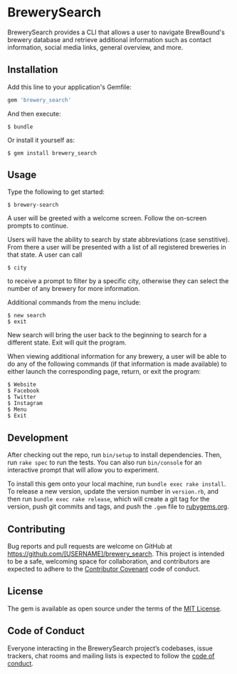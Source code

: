 # BrewerySearch

BrewerySearch provides a CLI that allows a user to navigate BrewBound's brewery database and retrieve additional information such as contact information, social media links, general overview, and more.

## Installation

Add this line to your application's Gemfile:

```ruby
gem 'brewery_search'
```

And then execute:

    $ bundle

Or install it yourself as:

    $ gem install brewery_search

## Usage

Type the following to get started:

    $ brewery-search

A user will be greeted with a welcome screen. Follow the on-screen prompts to continue.

Users will have the ability to search by state abbreviations (case senstitive). From there a user will be presented with a list of all registered breweries in that state. A user can call 

    $ city 

to receive a prompt to filter by a specific city, otherwise they can select the number of any brewery for more information.

Additional commands from the menu include:

    $ new search
    $ exit

New search will bring the user back to the beginning to search for a different state. Exit will quit the program.

When viewing additional information for any brewery, a user will be able to do any of the following commands (if that information is made available) to either launch the corresponding page, return, or exit the program:
            
    $ Website
    $ Facebook
    $ Twitter
    $ Instagram
    $ Menu
    $ Exit

## Development

After checking out the repo, run `bin/setup` to install dependencies. Then, run `rake spec` to run the tests. You can also run `bin/console` for an interactive prompt that will allow you to experiment.

To install this gem onto your local machine, run `bundle exec rake install`. To release a new version, update the version number in `version.rb`, and then run `bundle exec rake release`, which will create a git tag for the version, push git commits and tags, and push the `.gem` file to [rubygems.org](https://rubygems.org).

## Contributing

Bug reports and pull requests are welcome on GitHub at https://github.com/[USERNAME]/brewery_search. This project is intended to be a safe, welcoming space for collaboration, and contributors are expected to adhere to the [Contributor Covenant](http://contributor-covenant.org) code of conduct.

## License

The gem is available as open source under the terms of the [MIT License](https://opensource.org/licenses/MIT).

## Code of Conduct

Everyone interacting in the BrewerySearch project’s codebases, issue trackers, chat rooms and mailing lists is expected to follow the [code of conduct](https://github.com/[USERNAME]/brewery_search/blob/master/CODE_OF_CONDUCT.md).
